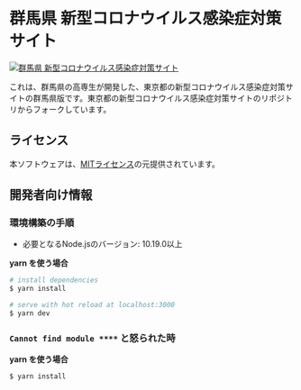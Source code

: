 # 群馬県 新型コロナウイルス感染症対策サイト

[![群馬県 新型コロナウイルス感染症対策サイト](https://github.com/SatoshiRC/covid19-gunma/blob/master/static/ogp.png?raw=true)](https://covid19-gunma.netlify.com/)

これは、群馬県の高専生が開発した、東京都の新型コロナウイルス感染症対策サイトの群馬県版です。東京都の新型コロナウイルス感染症対策サイトのリポジトリからフォークしています。

## ライセンス
本ソフトウェアは、[MITライセンス](./LICENSE.txt)の元提供されています。

## 開発者向け情報

### 環境構築の手順

- 必要となるNode.jsのバージョン: 10.19.0以上

**yarn を使う場合**
```bash
# install dependencies
$ yarn install

# serve with hot reload at localhost:3000
$ yarn dev
```

### `Cannot find module ****` と怒られた時

**yarn を使う場合**
```bash
$ yarn install
```
